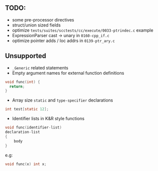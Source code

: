 ## TODO:
 - some pre-processor directives
 - struct/union sized fields
 - optimize `tests/suites/scctests/cc/execute/0033-ptrindec.c` example
 - ExpressionParser cast -> unary in `0160-cpp_if.c`
 - optimize pointer adds / loc addrs in `0139-ptr_ary.c`
   
## Unsupported
 - `_Generic` related statements
 - Empty argument names for external function definitions
```C
void func(int) {
  return;
}
```
 - Array size `static` and `type-specifier` declarations
```C
int test[static 12];
```
 - Identifier lists in K&R style functions
```C
void func(identifier-list)
declaration-list
{
    body
}
```
e.g:
```C
void func(x) int x;
```